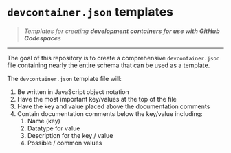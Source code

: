 # `devcontainer.json` templates

> *Templates for creating **development containers for use with GitHub Codespace**s*

---

The goal of this repository is to create a comprehensive `devcontainer.json` file containing nearly the entire schema that can be used as a template.

The `devcontainer.json` template file will:

1. Be written in JavaScript object notation
2. Have the most important key/values at the top of the file
3. Have the key and value placed above the documentation comments
4. Contain documentation comments below the key/value including:
   1. Name (key)
   2. Datatype for value
   3. Description for the key / value
   4. Possible / common values
